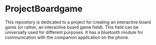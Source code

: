 # ProjectBoardgame
This repository is dedicated to a project for creating an interactive board game (or rather, an interactive board game field). 
This field can be universally used for different purposes.
It has a bluetooth module for communication with the companion application on the phone.
